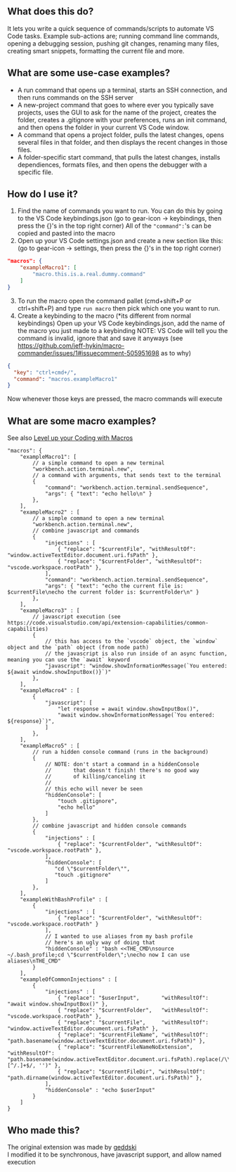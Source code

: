 ## What does this do?
It lets you write a quick sequence of commands/scripts to automate VS Code tasks.
Example sub-actions are; running command line commands, opening a debugging session, pushing git changes, renaming many files, creating smart snippets, formatting the current file and more.

## What are some use-case examples?
- A run command that opens up a terminal, starts an SSH connection, and then runs commands on the SSH server
- A new-project command that goes to where ever you typically save projects, uses the GUI to ask for the name of the project, creates the folder, creates a .gitignore with your preferences, runs an init command, and then opens the folder in your current VS Code window.
- A command that opens a project folder, pulls the latest changes, opens several files in that folder, and then displays the recent changes in those files.
- A folder-specific start command, that pulls the latest changes, installs dependiences, formats files, and then opens the debugger with a specific file.

## How do I use it?
1. Find the name of commands you want to run. You can do this by going to the VS Code keybindings.json
(go to gear-icon -> keybindings, then press the {}'s in the top right corner)
All of the `"command":`'s can be copied and pasted into the macro
2. Open up your VS Code settings.json and create a new section like this:
(go to gear-icon -> settings, then press the {}'s in the top right corner)
```json
"macros": {
    "exampleMacro1": [
        "macro.this.is.a.real.dummy.command"
    ]
}
```
3. To run the macro open the command pallet (cmd+shift+P or ctrl+shift+P) and type `run macro` then pick which one you want to run.
4. Create a keybinding to the macro (*its different from normal keybindings)
Open up your VS Code keybindings.json, add the name of the macro you just made to a keybinding
NOTE: VS Code will tell you the command is invalid, ignore that and save it anyways
(see https://github.com/jeff-hykin/macro-commander/issues/1#issuecomment-505951698 as to why)
```json
{
  "key": "ctrl+cmd+/",
  "command": "macros.exampleMacro1"
}
```
Now whenever those keys are pressed, the macro commands will execute

## What are some macro examples?
See also [Level up your Coding with Macros](http://gedd.ski/post/level-up-coding-with-macros/) 
```jsonc
"macros": {
    "exampleMacro1": [
        // a simple command to open a new terminal
        "workbench.action.terminal.new",
        // a command with arguments, that sends text to the terminal
        {
            "command": "workbench.action.terminal.sendSequence", 
            "args": { "text": "echo hello\n" }
        },
    ],
    "exampleMacro2" : [
        // a simple command to open a new terminal
        "workbench.action.terminal.new",
        // combine javascript and commands
        {
            "injections" : [
                { "replace": "$currentFile", "withResultOf": "window.activeTextEditor.document.uri.fsPath" },
                { "replace": "$currentFolder", "withResultOf": "vscode.workspace.rootPath" },
            ],
            "command": "workbench.action.terminal.sendSequence",
            "args": { "text": "echo the current file is: $currentFile\necho the current folder is: $currentFolder\n" }
        },
    ],
    "exampleMacro3" : [
        // javascript execution (see https://code.visualstudio.com/api/extension-capabilities/common-capabilities)
        {
            // this has access to the `vscode` object, the `window` object and the `path` object (from node path)
            // the javascript is also run inside of an async function, meaning you can use the `await` keyword
            "javascript": "window.showInformationMessage(`You entered: ${await window.showInputBox()}`)"
        },
    ],
    "exampleMacro4" : [
        {
            "javascript": [
                "let response = await window.showInputBox()",
                "await window.showInformationMessage(`You entered: ${response}`)",
            ]
        },
    ],
    "exampleMacro5" : [
        // run a hidden console command (runs in the background)
        {
            // NOTE: don't start a command in a hiddenConsole
            //       that doesn't finish! there's no good way 
            //       of killing/canceling it
            // 
            // this echo will never be seen
            "hiddenConsole": [
                "touch .gitignore",
                "echo hello"
            ]
        },
        // combine javascript and hidden console commands
        {
            "injections" : [
                { "replace": "$currentFolder", "withResultOf": "vscode.workspace.rootPath" },
            ],
            "hiddenConsole": [
               "cd \"$currentFolder\"", 
               "touch .gitignore"
            ]
        },
    ],
    "exampleWithBashProfile" : [
        {
            "injections" : [
                { "replace": "$currentFolder", "withResultOf": "vscode.workspace.rootPath" }
            ],
            // I wanted to use aliases from my bash profile
            // here's an ugly way of doing that
            "hiddenConsole" : "bash <<THE_CMD\nsource ~/.bash_profile;cd \"$currentFolder\";\necho now I can use aliases\nTHE_CMD"
        }
    ],
    "exampleOfCommonInjections" : [
        {
            "injections" : [
                { "replace": "$userInput",       "withResultOf": "await window.showInputBox()" },
                { "replace": "$currentFolder",   "withResultOf": "vscode.workspace.rootPath" },
                { "replace": "$currentFile",     "withResultOf": "window.activeTextEditor.document.uri.fsPath" },
                { "replace": "$currentFileName", "withResultOf": "path.basename(window.activeTextEditor.document.uri.fsPath)" },
                { "replace": "$currentFileNameNoExtension", "withResultOf": "path.basename(window.activeTextEditor.document.uri.fsPath).replace(/\\.[^/.]+$/, '')" },
                { "replace": "$currentFileDir", "withResultOf": "path.dirname(window.activeTextEditor.document.uri.fsPath)" },
            ],
            "hiddenConsole" : "echo $userInput"
        }
    ]
}
```

## Who made this?
The original extension was made by [geddski](http://gedd.ski)
<br>I modified it to be synchronous, have javascript support, and allow named execution
